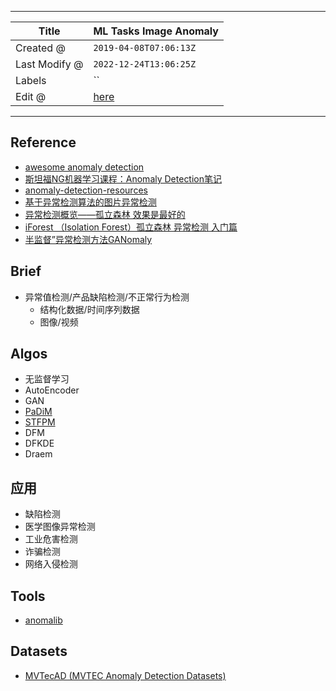 -----

| Title         | ML Tasks Image Anomaly                                |
| ------------- | ----------------------------------------------------- |
| Created @     | `2019-04-08T07:06:13Z`                                |
| Last Modify @ | `2022-12-24T13:06:25Z`                                |
| Labels        | \`\`                                                  |
| Edit @        | [here](https://github.com/junxnone/aiwiki/issues/277) |

-----

## Reference

  - [awesome anomaly
    detection](https://github.com/hoya012/awesome-anomaly-detection)
  - [斯坦福NG机器学习课程：Anomaly
    Detection笔记](https://www.cnblogs.com/mfrbuaa/p/5219885.html)
  - [anomaly-detection-resources](https://github.com/yzhao062/anomaly-detection-resources)
  - [基于异常检测算法的图片异常检测](https://zhuanlan.zhihu.com/p/45266398)
  - [异常检测概览——孤立森林
    效果是最好的](https://www.cnblogs.com/bonelee/p/7776711.html)
  - [iForest （Isolation Forest）孤立森林 异常检测
    入门篇](https://www.jianshu.com/p/5af3c66e0410)
  - [半监督”异常检测方法GANomaly](https://zhuanlan.zhihu.com/p/47832951)

## Brief

  - 异常值检测/产品缺陷检测/不正常行为检测
      - 结构化数据/时间序列数据
      - 图像/视频

## Algos

  - 无监督学习
  - AutoEncoder
  - GAN
  - [PaDiM](/PaDiM)
  - [STFPM](/STFPM)
  - DFM
  - DFKDE
  - Draem

## 应用

  - 缺陷检测
  - 医学图像异常检测
  - 工业危害检测
  - 诈骗检测
  - 网络入侵检测

## Tools

  - [anomalib](https://github.com/openvinotoolkit/anomalib)

## Datasets

  - [MVTecAD (MVTEC Anomaly Detection Datasets)](/MVTec)

